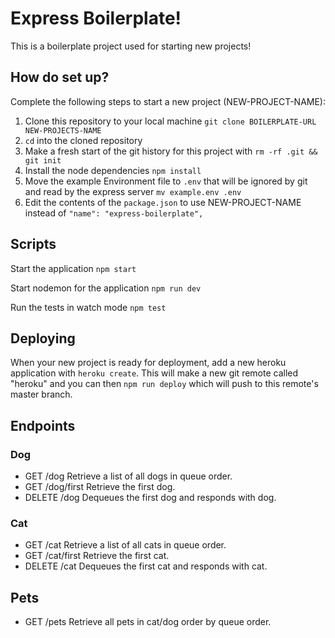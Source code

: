 # Express Boilerplate!

This is a boilerplate project used for starting new projects!

## How do set up?

Complete the following steps to start a new project (NEW-PROJECT-NAME):

1. Clone this repository to your local machine `git clone BOILERPLATE-URL NEW-PROJECTS-NAME`
2. `cd` into the cloned repository
3. Make a fresh start of the git history for this project with `rm -rf .git && git init`
4. Install the node dependencies `npm install`
5. Move the example Environment file to `.env` that will be ignored by git and read by the express server `mv example.env .env`
6. Edit the contents of the `package.json` to use NEW-PROJECT-NAME instead of `"name": "express-boilerplate",`

## Scripts

Start the application `npm start`

Start nodemon for the application `npm run dev`

Run the tests in watch mode `npm test`

## Deploying

When your new project is ready for deployment, add a new heroku application with `heroku create`. This will make a new git remote called "heroku" and you can then `npm run deploy` which will push to this remote's master branch.


## Endpoints

### Dog

- GET /dog
  Retrieve a list of all dogs in queue order.
- GET /dog/first
  Retrieve the first dog.
- DELETE /dog
  Dequeues the first dog and responds with dog.

### Cat

- GET /cat
  Retrieve a list of all cats in queue order.
- GET /cat/first
  Retrieve the first cat.
- DELETE /cat
  Dequeues the first cat and responds with cat.

## Pets

- GET /pets
  Retrieve all pets in cat/dog order by queue order.
